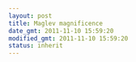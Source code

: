 ```yaml
---
layout: post
title: Maglev magnificence
date_gmt: 2011-11-10 15:59:20
modified_gmt: 2011-11-10 15:59:20
status: inherit
---
```


